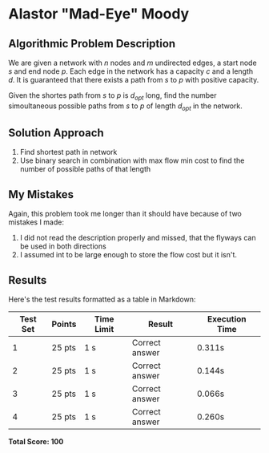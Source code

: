 





# Alastor "Mad-Eye" Moody


## Algorithmic Problem Description

We are given a network with $n$ nodes and $m$ undirected edges, a start node $s$ and end node $p$. Each edge in the network has a capacity $c$ and a length $d$. It is guaranteed that there exists a path from $s$ to $p$ with positive capacity. 

Given the shortes path from $s$ to $p$ is $d_{opt}$ long, find the number simoultaneous possible paths from $s$ to $p$ of length $d_{opt}$ in the network.


## Solution Approach


1. Find shortest path in network
2. Use binary search in combination with max flow min cost to find the number of possible paths of that length


## My Mistakes

Again, this problem took me longer than it should have because of two mistakes I made: 

1. I did not read the description properly and missed, that the flyways can be used in both directions
2. I assumed int to be large enough to store the flow cost but it isn't.


## Results

Here's the test results formatted as a table in Markdown:

| Test Set | Points | Time Limit | Result | Execution Time |
|----------|---------|------------|---------|----------------|
| 1 | 25 pts | 1 s | Correct answer | 0.311s |
| 2 | 25 pts | 1 s | Correct answer | 0.144s |
| 3 | 25 pts | 1 s | Correct answer | 0.066s |
| 4 | 25 pts | 1 s | Correct answer | 0.260s |

**Total Score: 100**